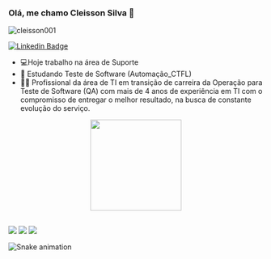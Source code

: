 
### Olá, me chamo Cleisson Silva 👋

<p align="left"> <img src="https://komarev.com/ghpvc/?username=cleisson001&label=Profile%20views&color=0e75b6&style=flat" alt="cleisson001" /> </p>

[![Linkedin Badge](https://img.shields.io/badge/-Cleisson%20Silva-fbca16?style=flat-square&logo=Linkedin&logoColor=white&link=https://www.linkedin.com/in/cleisson_alvees/)](https://instagram.com/cleisson_alvees/) 

- 💻Hoje trabalho na área de Suporte
- 📖 Estudando Teste de Software (Automação_CTFL)
- 👨‍💻 Profissional da área de TI em transição de carreira da Operação para Teste de Software (QA) com mais de 4 anos de experiência em TI com o compromisso de entregar o melhor resultado, na busca de constante evolução do serviço.

<div align="center">
  <a href="https://github.com/cleisson001">
  <img height="180em" src="https://github-readme-stats.vercel.app/api?username=cleisson001&show_icons=true&theme=dark&include_all_commits=true&count_private=true"/>
</div>
  
  ##
  
<div> 
  <a href="https://instagram.com/cleisson_alvees" target="_blank"><img src="https://img.shields.io/badge/-Instagram-%23E4405F?style=for-the-badge&logo=instagram&logoColor=white" target="_blank"></a>
  <a href = "mailto:cleissontech@gmail.com"><img src="https://img.shields.io/badge/-Gmail-%23333?style=for-the-badge&logo=gmail&logoColor=white" target="_blank"></a>
  <a href="https://www.linkedin.com/in/cleissonsilva" target="_blank"><img src="https://img.shields.io/badge/-LinkedIn-%230077B5?style=for-the-badge&logo=linkedin&logoColor=white" target="_blank"></a> 
  
  ![Snake animation](https://github.com/cleisson001/cleisson001/blob/output/github-contribution-grid-snake.svg)
  
  </div>   
